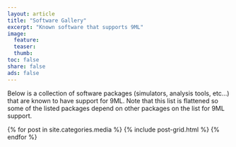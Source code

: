 ```yaml
---
layout: article
title: "Software Gallery"
excerpt: "Known software that supports 9ML"
image:
  feature:
  teaser:
  thumb:
toc: false
share: false
ads: false
---
```


Below is a collection of software packages (simulators, analysis tools, etc...) that are known to have support for 9ML. Note that this list is flattened so some of the listed packages depend on other packages on the list for 9ML support.


<!-- 
* 
* [PyNN (Python)](http://neuralensemble.org/PyNN/)
* 
* 
 -->

<div class="tiles">
{% for post in site.categories.media %}
  {% include post-grid.html %}
{% endfor %}
</div>

<!-- /.tiles -->